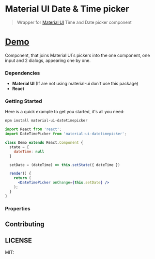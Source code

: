 # Material UI Date & Time picker

> Wrapper for [Material UI](http://material-ui.com) Time and Date picker component

# [Demo](https://dmtrkovalenko.github.io/material-ui-datetimepicker/)
Component, that joins Material UI`s pickers into the one component, one input and 2 dialogs, appearing one by one. 

### Dependencies

* **Material UI** (If are not using material-ui don`t use this package)
* **React** 

### Getting Started
Here is a quick example to get you started, it's all you need:

```sh
npm install material-ui-datetimepicker
``` 

```jsx
import React from 'react';
import DateTimePicker from 'material-ui-datetimepicker';

class Demo extends React.Component {
  state = {
    dateTime: null
  }

  setDate = (dateTime) => this.setState({ dateTime })

  render() {
    return (
      <DateTimePicker onChange={this.setDate} />
    );
  }
}
```


### Properties


## Contributing

## LICENSE

MIT: 